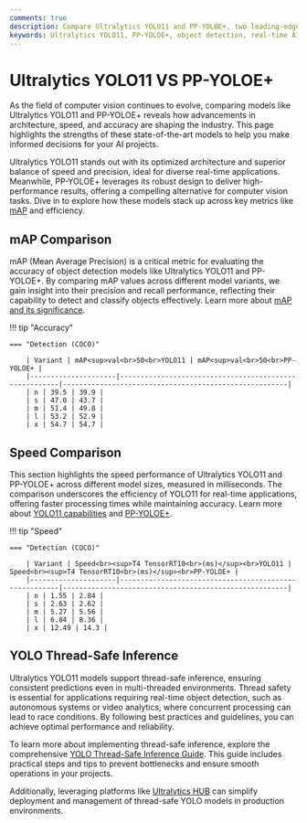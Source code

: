 ```yaml
---
comments: true
description: Compare Ultralytics YOLO11 and PP-YOLOE+, two leading-edge AI models for object detection. Explore their performance in real-time AI, computer vision tasks, and deployment on edge devices to determine the best fit for your needs.
keywords: Ultralytics YOLO11, PP-YOLOE+, object detection, real-time AI, edge AI, computer vision, Ultralytics models, AI performance comparison
---
```


# Ultralytics YOLO11 VS PP-YOLOE+

As the field of computer vision continues to evolve, comparing models like Ultralytics YOLO11 and PP-YOLOE+ reveals how advancements in architecture, speed, and accuracy are shaping the industry. This page highlights the strengths of these state-of-the-art models to help you make informed decisions for your AI projects.

Ultralytics YOLO11 stands out with its optimized architecture and superior balance of speed and precision, ideal for diverse real-time applications. Meanwhile, PP-YOLOE+ leverages its robust design to deliver high-performance results, offering a compelling alternative for computer vision tasks. Dive in to explore how these models stack up across key metrics like [mAP](https://www.ultralytics.com/blog/measuring-ai-performance-to-weigh-the-impact-of-your-innovations) and efficiency.


## mAP Comparison

mAP (Mean Average Precision) is a critical metric for evaluating the accuracy of object detection models like Ultralytics YOLO11 and PP-YOLOE+. By comparing mAP values across different model variants, we gain insight into their precision and recall performance, reflecting their capability to detect and classify objects effectively. Learn more about [mAP and its significance](https://www.ultralytics.com/glossary/mean-average-precision-map).


!!! tip "Accuracy"

	=== "Detection (COCO)"

		| Variant | mAP<sup>val<br>50<br>YOLO11 | mAP<sup>val<br>50<br>PP-YOLOE+ |
		|---------------------|-------------------------------------------------------|-------------------------------------------------------|
		| n | 39.5 | 39.9 |
		| s | 47.0 | 43.7 |
		| m | 51.4 | 49.8 |
		| l | 53.2 | 52.9 |
		| x | 54.7 | 54.7 |
		

## Speed Comparison

This section highlights the speed performance of Ultralytics YOLO11 and PP-YOLOE+ across different model sizes, measured in milliseconds. The comparison underscores the efficiency of YOLO11 for real-time applications, offering faster processing times while maintaining accuracy. Learn more about [YOLO11 capabilities](https://docs.ultralytics.com/models/yolo11/) and [PP-YOLOE+](https://github.com/PaddlePaddle/PaddleDetection).


!!! tip "Speed"

	=== "Detection (COCO)"

		| Variant | Speed<br><sup>T4 TensorRT10<br>(ms)</sup><br>YOLO11 | Speed<br><sup>T4 TensorRT10<br>(ms)</sup><br>PP-YOLOE+ |
		|---------------------|-------------------------------------------------------|-------------------------------------------------------|
		| n | 1.55 | 2.84 |
		| s | 2.63 | 2.62 |
		| m | 5.27 | 5.56 |
		| l | 6.84 | 8.36 |
		| x | 12.49 | 14.3 |

## YOLO Thread-Safe Inference  

Ultralytics YOLO11 models support thread-safe inference, ensuring consistent predictions even in multi-threaded environments. Thread safety is essential for applications requiring real-time object detection, such as autonomous systems or video analytics, where concurrent processing can lead to race conditions. By following best practices and guidelines, you can achieve optimal performance and reliability.

To learn more about implementing thread-safe inference, explore the comprehensive [YOLO Thread-Safe Inference Guide](https://docs.ultralytics.com/guides/yolo-thread-safe-inference/). This guide includes practical steps and tips to prevent bottlenecks and ensure smooth operations in your projects.  

Additionally, leveraging platforms like [Ultralytics HUB](https://www.ultralytics.com/hub) can simplify deployment and management of thread-safe YOLO models in production environments.
